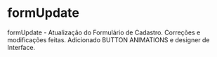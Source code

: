 # formUpdate
formUpdate - Atualização do Formulário de Cadastro.
Correções e modificações feitas.
Adicionado BUTTON ANIMATIONS e designer de Interface. 
